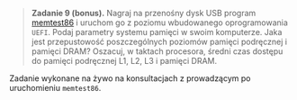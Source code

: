> **Zadanie 9 (bonus).** Nagraj na przenośny dysk USB program [memtest86](https://www.memtest86.com/download.htm) i uruchom go z poziomu wbudowanego oprogramowania `UEFI`. Podaj parametry systemu pamięci w swoim komputerze. Jaka jest przepustowość poszczególnych poziomów pamięci podręcznej i pamięci DRAM? Oszacuj, w taktach procesora, średni czas dostępu do pamięci podręcznej L1, L2, L3 i pamięci DRAM.

Zadanie wykonane na żywo na konsultacjach z prowadzącym po uruchomieniu `memtest86`.